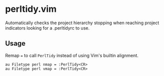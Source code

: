 # perltidy.vim

Automatically checks the project hierarchy stopping when reaching project indicators looking for a
.perltidyrc to use.

## Usage

Remap `=` to call `PerlTidy` instead of using Vim's builtin alignment.

```vim
au Filetype perl nmap = :PerlTidy<CR>
au Filetype perl vmap = :PerlTidy<CR>
```
